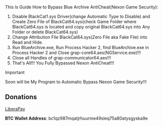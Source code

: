 This Is Guide How to Bypass Blue Archive AntiCheat(Nexon Game Security):

1. Disable BlackCat1.sys Driver(change Automatic Type to Disable) and Create Zero File of BlackCat64.sys(check Game Folder where BlackCat64.sys is located and copy original BlackCat64.sys into Any Folder or delete BlackCat64.sys)
2. Change Attribution File BlackCat64.sys(Zero File aka Fake File) into Read and Hide.
3. Run BlueArchive.exe, Run Process Hacker 2, find BlueArchive.exe in Process Hacker 2 and Close grap-core64.aes(NGService.exe)!!!
4. Close all Handles of grap-communicator64.aes!!!
5. That's All!!! You Fully Bypassed Nexon AntiCheat!!!

> [!IMPORTANT]
> Soon will be My Program to Automatic Bypass Nexon Game Security!!!

## Donations

[LiberaPay](https://liberapay.com/RikkoMatsumatoOfficial/donate)

**BTC Wallet Address**: bc1qz987mqatjrhuurme49sleq75a80atysgyska9e
